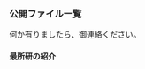 ### 公開ファイル一覧  

何か有りましたら、御連絡ください。  

#### 最所研の紹介

<!-- - [Intro_Saisho-Lab.pdf](?FILE=../public_material/Intro_Saisho-Lab.pdf)
- [s20g451_introduction.pdf](?FILE=../public_material/s20g451_introduction.pdf)
- [s20g470-AERG2020.pdf](?FILE=../public_material/s20g470-AERG2020.pdf)
- [s20g470-IntroResearch.pdf](?FILE=../public_material/s20g470-IntroResearch.pdf)
- [s20g477-IntroResearch.pdf](?FILE=../public_material/s20g477-IntroResearch.pdf) -->

<!-- <script src='../pdfjs/build/pdf.js'> </script>
<script>
	function getFileNameFromGetFILE(){
		let url = new URL(window.location.href);
		let params=url.searchParams;
		return params.get('FILE');
	}
	
	const url=getFileNameFromGetFILE();
	pdfjsLib.GlobalWorkerOptions.workerSrc='../pdfjs/build/pdf.worker.js';
	const loadingTask=pdfjsLib.getDocument(url);
	
	(async ()=>{
		const pdf=await loadingTask.promise;
		const page=await pdf.getPage(1);
		const width=page._pageInfo.view[2];
		const height=page._pageInfo.view[3];
	
		let elmPdf=document.getElementById('replacePdfjs');
		elmPdf.innerHTML='<iframe src=\''+url+'\' height='+height+'px width='+width+'px style="zoom:1.3"></iframe>';
	})();
</script> -->
